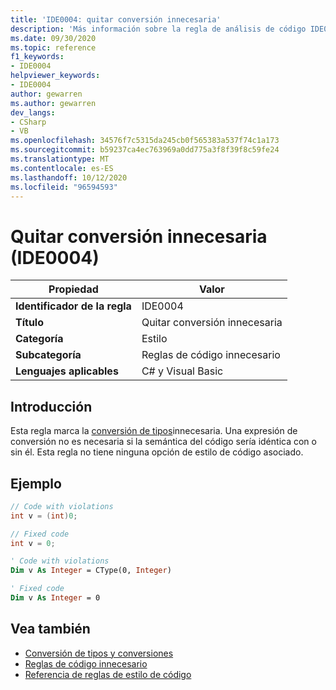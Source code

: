 ```yaml
---
title: 'IDE0004: quitar conversión innecesaria'
description: 'Más información sobre la regla de análisis de código IDE0004: quitar conversión innecesaria'
ms.date: 09/30/2020
ms.topic: reference
f1_keywords:
- IDE0004
helpviewer_keywords:
- IDE0004
author: gewarren
ms.author: gewarren
dev_langs:
- CSharp
- VB
ms.openlocfilehash: 34576f7c5315da245cb0f565383a537f74c1a173
ms.sourcegitcommit: b59237ca4ec763969a0dd775a3f8f39f8c59fe24
ms.translationtype: MT
ms.contentlocale: es-ES
ms.lasthandoff: 10/12/2020
ms.locfileid: "96594593"
---
```

# <a name="remove-unnecessary-cast-ide0004"></a>Quitar conversión innecesaria (IDE0004)

|Propiedad|Valor|
|-|-|
| **Identificador de la regla** | IDE0004 |
| **Título** | Quitar conversión innecesaria |
| **Categoría** | Estilo |
| **Subcategoría** | Reglas de código innecesario |
| **Lenguajes aplicables** | C# y Visual Basic |

## <a name="overview"></a>Introducción

Esta regla marca la [conversión de tipos](../../../csharp/programming-guide/types/casting-and-type-conversions.md)innecesaria. Una expresión de conversión no es necesaria si la semántica del código sería idéntica con o sin él. Esta regla no tiene ninguna opción de estilo de código asociado.

## <a name="example"></a>Ejemplo

```csharp
// Code with violations
int v = (int)0;

// Fixed code
int v = 0;
```

```vb
' Code with violations
Dim v As Integer = CType(0, Integer)

' Fixed code
Dim v As Integer = 0
```

## <a name="see-also"></a>Vea también

- [Conversión de tipos y conversiones](../../../csharp/programming-guide/types/casting-and-type-conversions.md)
- [Reglas de código innecesario](unnecessary-code-rules.md)
- [Referencia de reglas de estilo de código](index.md)

